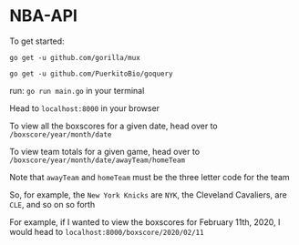 # NBA-API

To get started:

`go get -u github.com/gorilla/mux`

`go get -u github.com/PuerkitoBio/goquery`

run: `go run main.go` in your terminal

Head to `localhost:8000` in your browser

To view all the boxscores for a given date, head over to `/boxscore/year/month/date`

To view team totals for a given game, head over to `/boxscore/year/month/date/awayTeam/homeTeam`

Note that `awayTeam` and `homeTeam` must be the three letter code for the team

So, for example, the `New York Knicks` are `NYK`, the Cleveland Cavaliers, are `CLE`, and so on so forth

For example, if I wanted to view the boxscores for February 11th, 2020, I would head to `localhost:8000/boxscore/2020/02/11`
